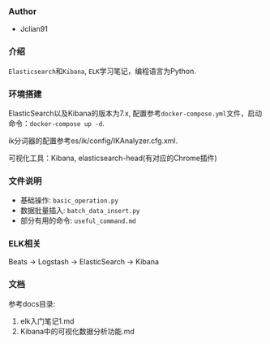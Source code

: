 ### Author

- Jclian91

### 介绍

`Elasticsearch`和`Kibana`, `ELK`学习笔记，编程语言为Python.

### 环境搭建

ElasticSearch以及Kibana的版本为7.x, 配置参考`docker-compose.yml`文件，启动命令：`docker-compose up -d`.

ik分词器的配置参考es/ik/config/IKAnalyzer.cfg.xml.

可视化工具：Kibana, elasticsearch-head(有对应的Chrome插件)

### 文件说明

- 基础操作: `basic_operation.py`
- 数据批量插入: `batch_data_insert.py`
- 部分有用的命令: `useful_command.md`

### ELK相关

Beats -> Logstash -> ElasticSearch -> Kibana

### 文档

参考docs目录:

1. elk入门笔记1.md
2. Kibana中的可视化数据分析功能.md
